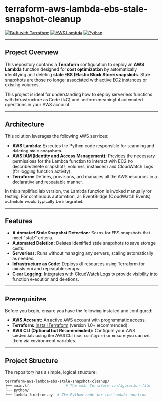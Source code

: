 # terraform-aws-lambda-ebs-stale-snapshot-cleanup

[![Built with Terraform](https://img.shields.io/badge/Built%20with-Terraform-blue.svg)](https://www.terraform.io/)
[![AWS Lambda](https://img.shields.io/badge/AWS-Lambda-orange.svg)](https://aws.amazon.com/lambda/)
[![Python](https://img.shields.io/badge/Python-3.9-blue.svg)](https://www.python.org/downloads/release/python-390/)

---

## Project Overview

This repository contains a **Terraform** configuration to deploy an **AWS Lambda** function designed for **cost optimization** by automatically identifying and deleting **stale EBS (Elastic Block Store) snapshots**. Stale snapshots are those no longer associated with active EC2 instances or existing volumes.

This project is ideal for understanding how to deploy serverless functions with Infrastructure as Code (IaC) and perform meaningful automated operations in your AWS account.

---

## Architecture

This solution leverages the following AWS services:

* **AWS Lambda:** Executes the Python code responsible for scanning and deleting stale snapshots.
* **AWS IAM (Identity and Access Management):** Provides the necessary permissions for the Lambda function to interact with EC2 (to describe/delete snapshots, volumes, instances) and CloudWatch Logs (for logging function activity).
* **Terraform:** Defines, provisions, and manages all the AWS resources in a declarative and repeatable manner.

In this simplified lab version, the Lambda function is invoked manually for testing. For continuous automation, an EventBridge (CloudWatch Events) schedule would typically be integrated.

---

## Features

* **Automated Stale Snapshot Detection:** Scans for EBS snapshots that meet "stale" criteria.
* **Automated Deletion:** Deletes identified stale snapshots to save storage costs.
* **Serverless:** Runs without managing any servers, scaling automatically as needed.
* **Infrastructure as Code:** Deploys all resources using Terraform for consistent and repeatable setups.
* **Clear Logging:** Integrates with CloudWatch Logs to provide visibility into function execution and deletions.

---

## Prerequisites

Before you begin, ensure you have the following installed and configured:

* **AWS Account:** An active AWS account with programmatic access.
* **Terraform:** [Install Terraform](https://www.terraform.io/downloads.html) (version 1.0+ recommended).
* **AWS CLI (Optional but Recommended):** Configure your AWS credentials using the AWS CLI (`aws configure`) or ensure you can set them via environment variables.

---

## Project Structure

The repository has a simple, logical structure:
```bash
terraform-aws-lambda-ebs-stale-snapshot-cleanup/
├── main.tf                 # The main Terraform configuration file
└── python/
└── lambda_function.py  # The Python code for the Lambda function
```


